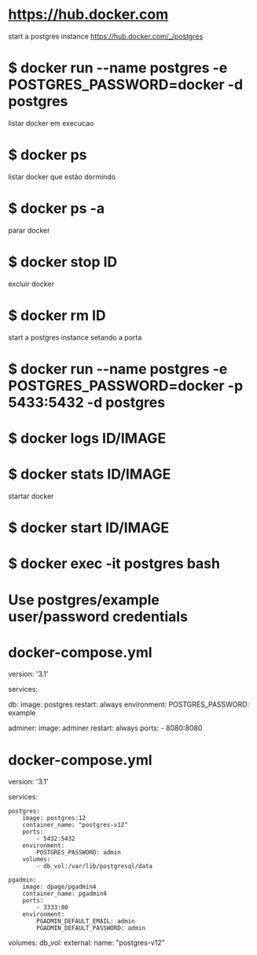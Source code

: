 # https://hub.docker.com

start a postgres instance
https://hub.docker.com/_/postgres

# $ docker run --name postgres -e POSTGRES_PASSWORD=docker -d postgres

listar docker em execucao
# $ docker ps

listar docker que estão dormindo
# $ docker ps -a

parar docker
# $ docker stop ID

excluir docker
# $ docker rm ID

start a postgres instance setando a porta
# $ docker run --name postgres -e POSTGRES_PASSWORD=docker -p 5433:5432 -d postgres


# $ docker logs ID/IMAGE
# $ docker stats ID/IMAGE

startar docker
# $ docker start ID/IMAGE


# $ docker exec -it postgres bash


# Use postgres/example user/password credentials


# docker-compose.yml

version: '3.1'

services:

  db:
    image: postgres
    restart: always
    environment:
      POSTGRES_PASSWORD: example

  adminer:
    image: adminer
    restart: always
    ports:
      - 8080:8080

# docker-compose.yml

version: '3.1'

services:

    postgres:
        image: postgres:12
        container_name: "postgres-v12"
        ports:
            - 5432:5432
        environment:
            POSTGRES_PASSWORD: admin
        volumes:
            - db_vol:/var/lib/postgresql/data

    pgadmin:
        image: dpage/pgadmin4
        container_name: pgadmin4
        ports:
            - 3333:80
        environment:
            PGADMIN_DEFAULT_EMAIL: admin
            PGADMIN_DEFAULT_PASSWORD: admin


volumes:
    db_vol:
        external:
            name: "postgres-v12"
